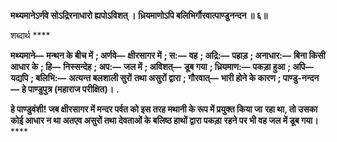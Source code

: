**मथ्यमानेऽर्णवे सोऽद्रिरनाधारो ह्यपोऽविशत् ।** **ध्रियमाणोऽपि बलिभिर्गौरवात्पाण्डुनन्दन ॥ ६॥** 

शब्दार्थ **** 

**मथ्यमाने—** **मन्थन के बीच में** **; अर्णवे—** **क्षीरसागर में** **; स:—** **वह** **; अद्रि:—** **पहाड़** **; अनाधार:—** **बिना किसी आधार के** **; हि—** **निस्सन्देह** **; अप:—** **जल में** **; अविशत्—** **डूब गया** **; ध्रियमाण:—** **पकड़ा हुआ** **; अपि—** **यद्यपि** **; बलिभि:—** **अत्यन्त बलशाली सुरों** **तथा असुरों द्वारा** **; गौरवात्—** **भारी होने के कारण** **; पाण्डु-नन्दन—** **हे पाण्डुपुत्र (महाराज परीक्षित)।** **.** 

**हे पाण्डुवंशी! जब क्षीरसागर में मन्दर पर्वत को इस तरह मथानी के रूप में प्रयुक्त किया जा** **रहा था, तो उसका कोई आधार न था अतएव असुरों तथा देवताओं के बलिष्ठ हाथों द्वारा पकड़ा** **रहने पर भी वह जल में डूब गया।** **** 